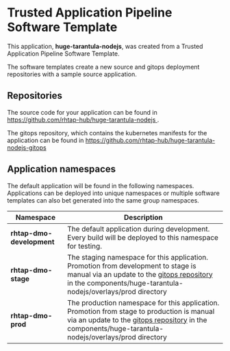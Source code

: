 # Trusted Application Pipeline Software Template

This application, **huge-tarantula-nodejs**, was created from a Trusted Application Pipeline Software Template.

The software templates create a new source and gitops deployment repositories with a sample source application. 

## Repositories

The source code for your application can be found in [https://github.com/rhtap-hub/huge-tarantula-nodejs ](https://github.com/rhtap-hub/huge-tarantula-nodejs ).
 
The gitops repository, which contains the kubernetes manifests for the application can be found in 
[https://github.com/rhtap-hub/huge-tarantula-nodejs-gitops ](https://github.com/rhtap-hub/huge-tarantula-nodejs-gitops ) 

## Application namespaces 

The default application will be found in the following namespaces. Applications can be deployed into unique namespaces or multiple software templates can also bet generated into the same group namespaces.  

|  Namespace   |  Description   |  
| -------- | -------- |   
| **rhtap-dmo-development** | The default application during development. Every build will be deployed to this namespace for testing. | 
| **rhtap-dmo-stage** | The staging namespace for this application. Promotion from development to stage is manual via an update to the [gitops repository](https://github.com/rhtap-hub/huge-tarantula-nodejs-gitops ) in the components/huge-tarantula-nodejs/overlays/prod directory |  
| **rhtap-dmo-prod** | The production namespace for this application. Promotion from stage to production is manual via an update to the [gitops repository](https://github.com/rhtap-hub/huge-tarantula-nodejs-gitops ) in the components/huge-tarantula-nodejs/overlays/prod directory | 